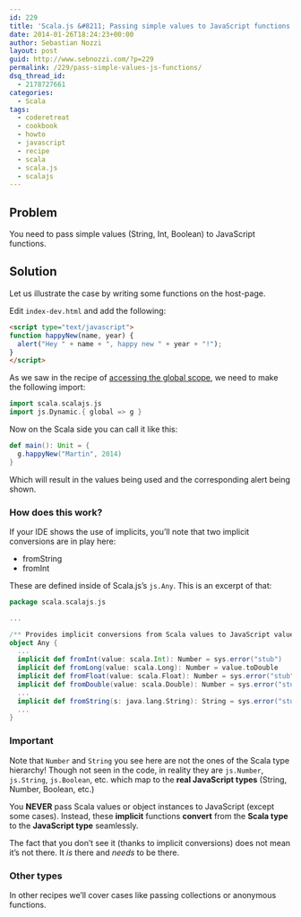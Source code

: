 ```yaml
---
id: 229
title: 'Scala.js &#8211; Passing simple values to JavaScript functions'
date: 2014-01-26T18:24:23+00:00
author: Sebastian Nozzi
layout: post
guid: http://www.sebnozzi.com/?p=229
permalink: /229/pass-simple-values-js-functions/
dsq_thread_id:
  - 2178727661
categories:
  - Scala
tags:
  - coderetreat
  - cookbook
  - howto
  - javascript
  - recipe
  - scala
  - scala.js
  - scalajs
---
```

## Problem

You need to pass simple values (String, Int, Boolean) to JavaScript functions.

<!--more-->

## Solution

Let us illustrate the case by writing some functions on the host-page.

Edit `index-dev.html` and add the following:

```html
<script type="text/javascript">
function happyNew(name, year) {
  alert("Hey " + name + ", happy new " + year + "!");
}
</script>
```

As we saw in the recipe of [accessing the global scope](/220), we need to make the following import:

```scala
import scala.scalajs.js
import js.Dynamic.{ global => g }
```

Now on the Scala side you can call it like this:

```scala
def main(): Unit = {
  g.happyNew("Martin", 2014)
}
```

Which will result in the values being used and the corresponding alert being shown.

### How does this work?

If your IDE shows the use of implicits, you&#8217;ll note that two implicit conversions are in play here:

  * fromString
  * fromInt

These are defined inside of Scala.js&#8217;s `js.Any`. This is an excerpt of that:

```scala
package scala.scalajs.js

...

/** Provides implicit conversions from Scala values to JavaScript values. */
object Any {
  ...
  implicit def fromInt(value: scala.Int): Number = sys.error("stub")
  implicit def fromLong(value: scala.Long): Number = value.toDouble
  implicit def fromFloat(value: scala.Float): Number = sys.error("stub")
  implicit def fromDouble(value: scala.Double): Number = sys.error("stub")
  ...
  implicit def fromString(s: java.lang.String): String = sys.error("stub")
  ...
}
```

### Important

Note that `Number` and `String` you see here are not the ones of the Scala type hierarchy! Though not seen in the code, in reality they are `js.Number`, `js.String`, `js.Boolean`, etc. which map to the **real JavaScript types** (String, Number, Boolean, etc.)

You **NEVER** pass Scala values or object instances to JavaScript (except some cases). Instead, these **implicit** functions **convert** from the **Scala type** to the **JavaScript type** seamlessly.

The fact that you don&#8217;t see it (thanks to implicit conversions) does not mean it&#8217;s not there. It _is_ there and _needs_ to be there.

### Other types

In other recipes we&#8217;ll cover cases like passing collections or anonymous functions.
